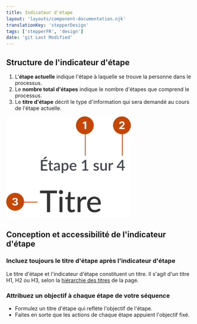 ```yaml
---
title: Indicateur d'étape
layout: 'layouts/component-documentation.njk'
translationKey: 'stepperDesign'
tags: ['stepperFR', 'design']
date: 'git Last Modified'
---
```


## Structure de l'indicateur d'étape

<ol class="anatomy-list">
  <li>L'<strong>étape actuelle</strong> indique l'étape à laquelle se trouve la personne dans le processus.</li>
  <li>Le <strong>nombre total d'étapes</strong> indique le nombre d'étapes que comprend le processus.</li>
  <li>Le <strong>titre d'étape</strong> décrit le type d'information qui sera demandé au cours de l'étape actuelle.</li>
</ol>

<img class="b-sm b-default p-400" src="/images/fr/components/anatomy/gcds-stepper-anatomy.svg" alt="Image détaillant la structure de l'indicateur d'étape, où trois éléments sont mis en évidence." />

## Conception et accessibilité de l'indicateur d'étape

### Incluez toujours le titre d'étape après l'indicateur d'étape

Le titre d'étape et l'indicateur d'étape constituent un titre. Il s'agit d'un titre H1, H2 ou H3, selon la [hiérarchie des titres](https://systeme-design.alpha.canada.ca/fr/composants/titre/design/#classez-les-niveaux-de-titre-de-maniere-hierarchique) de la page.

### Attribuez un objectif à chaque étape de votre séquence

- Formulez un titre d'étape qui reflète l'objectif de l'étape.
- Faites en sorte que les actions de chaque étape appuient l'objectif fixé.
